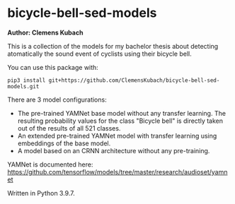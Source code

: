 # bicycle-bell-sed-models

**Author: Clemens Kubach**

This is a collection of the models for my bachelor thesis about detecting atomatically the sound event of cyclists using their bicycle bell.

You can use this package with:
```
pip3 install git+https://github.com/ClemensKubach/bicycle-bell-sed-models.git
```

There are 3 model configurations:
- The pre-trained YAMNet base model without any transfer learning. The resulting probability values for the class "Bicycle bell" is directly taken out of the results of all 521 classes.
- An extended pre-trained YAMNet model with transfer learning using embeddings of the base model.
- A model based on an CRNN architecture without any pre-training.

YAMNet is documented here:
https://github.com/tensorflow/models/tree/master/research/audioset/yamnet


Written in Python 3.9.7.